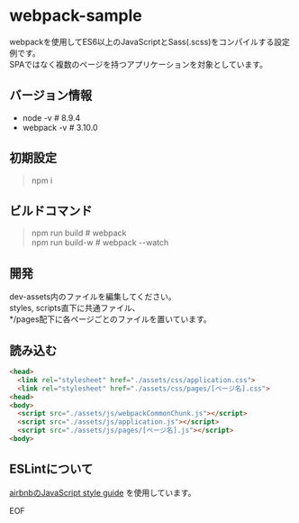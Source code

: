 # webpack-sample

webpackを使用してES6以上のJavaScriptとSass(.scss)をコンパイルする設定例です。  
SPAではなく複数のページを持つアプリケーションを対象としています。  

## バージョン情報

- node -v # 8.9.4
- webpack -v # 3.10.0

## 初期設定

> npm i  

## ビルドコマンド

> npm run build # webpack  
> npm run build-w # webpack --watch  

## 開発

dev-assets内のファイルを編集してください。  
styles, scripts直下に共通ファイル、  
*/pages配下に各ページごとのファイルを置いています。

## 読み込む

```html
<head>
  <link rel="stylesheet" href="./assets/css/application.css">
  <link rel="stylesheet" href="./assets/css/pages/[ページ名].css">
<head>
<body>
  <script src="./assets/js/webpackCommonChunk.js"></script>
  <script src="./assets/js/application.js"></script>
  <script src="./assets/js/pages/[ページ名].js"></script>
<body>
```

## ESLintについて

[airbnbのJavaScript style guide](https://github.com/airbnb/javascript) を使用しています。  


EOF  
